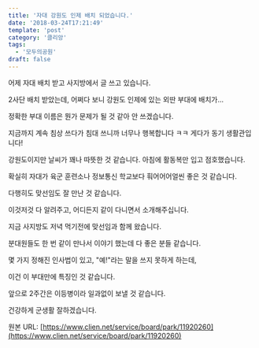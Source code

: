 ```yaml
---
title: '자대 강원도 인제 배치 되었습니다.'
date: '2018-03-24T17:21:49'
template: 'post'
category: '클리앙'
tags: 
  - '모두의공원'
draft: false
---
```


어제 자대 배치 받고 사지방에서 글 쓰고 있습니다.

  

2사단 배치 받았는데, 어쩌다 보니 강원도 인제에 있는 외딴 부대에 배치가...

  

정확한 부대 이름은 뭔가 문제가 될 것 같아 안 쓰겠습니다.

  

지금까지 계속 침상 쓰다가 침대 쓰니까 너무나 행복합니다 ㅋㅋ 게다가 동기 생활관입니다!

  

강원도이지만 날씨가 꽤나 따뜻한 것 같습니다. 아침에 활동복만 입고 점호했습니다. 

  

확실히 자대가 육군 훈련소나 정보통신 학교보다 훠어어어얼씬 좋은 것 같습니다.

  

다행히도 맞선임도 잘 만난 것 같습니다. 

  

이것저것 다 알려주고, 어디든지 같이 다니면서 소개해주십니다.

  

지금 사지방도 저녁 먹기전에 맞선임과 함께 왔습니다.

  

분대원들도 한 번 같이 만나서 이야기 했는데 다 좋은 분들 같습니다.

  

몇 가지 정해진 인사법이 있고, "예!"라는 말을 쓰지 못하게 하는데,

  

이건 이 부대만에 특징인 것 같습니다.

  

앞으로 2주간은 이등병이라 일과없이 보낼 것 같습니다.

  

건강하게 군생활 잘하겠습니다.

원본 URL: [https://www.clien.net/service/board/park/11920260](https://www.clien.net/service/board/park/11920260)